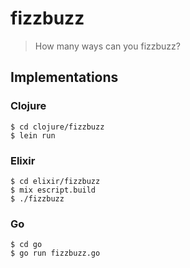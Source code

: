 # fizzbuzz

> How many ways can you fizzbuzz?

## Implementations

### Clojure

```
$ cd clojure/fizzbuzz
$ lein run
```

### Elixir

```
$ cd elixir/fizzbuzz
$ mix escript.build
$ ./fizzbuzz
```

### Go

```
$ cd go
$ go run fizzbuzz.go
```
